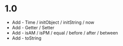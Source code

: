 # 1.0
* Add - Time / initObject / initString / now
* Add - Getter / Setter
* Add - isAM / isPM / equal / before / after / between
* Add - toString